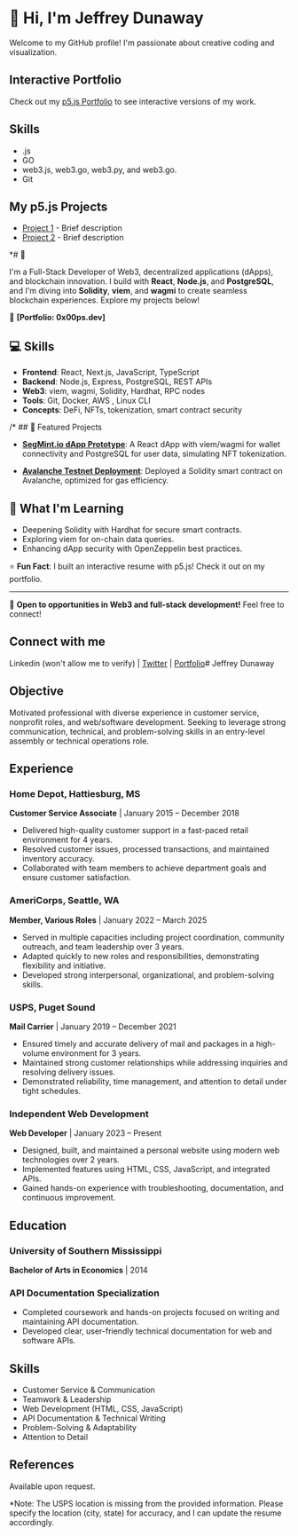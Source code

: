 # 👋 Hi, I'm Jeffrey Dunaway

Welcome to my GitHub profile! I'm passionate about creative coding and visualization.

## Interactive Portfolio
Check out my [p5.js Portfolio](https://www.jeffreys.website) to see interactive versions of my work.

## Skills
- .js
- GO
- web3.js, web3.go, web3.py, and web3.go.
- Git

## My p5.js Projects
- [Project 1](https://github.com/jeffreydunaway/project1) - Brief description
- [Project 2](https://github.com/jeffreydunaway/project2) - Brief description

*# 👋

I'm a Full-Stack Developer of Web3, decentralized applications (dApps), and blockchain innovation. I build with **React**, **Node.js**, and **PostgreSQL**, and I'm diving into **Solidity**, **viem**, and **wagmi** to create seamless blockchain experiences. Explore my projects below!

🔗 **[Portfolio: 0x00ps.dev]**

## 💻 Skills
- **Frontend**: React, Next.js, JavaScript, TypeScript
- **Backend**: Node.js, Express, PostgreSQL, REST APIs
- **Web3**: viem, wagmi, Solidity, Hardhat, RPC nodes
- **Tools**: Git, Docker, AWS , Linux CLI
- **Concepts**: DeFi, NFTs, tokenization, smart contract security

/* ## 📌 Featured Projects
- **[SegMint.io dApp Prototype](https://github.com/yourusername/segmint-io)**: A React dApp with viem/wagmi for wallet connectivity and PostgreSQL for user data, simulating NFT tokenization.

- **[Avalanche Testnet Deployment](https://github.com/__/avalanche-testnet)**: Deployed a Solidity smart contract on Avalanche, optimized for gas efficiency.
## 🚀 What I'm Learning
- Deepening Solidity with Hardhat for secure smart contracts.
- Exploring viem for on-chain data queries.
- Enhancing dApp security with OpenZeppelin best practices.

⭐️ **Fun Fact**: I built an interactive resume with p5.js! Check it out on my portfolio.

---

📢 **Open to opportunities in Web3 and full-stack development!** Feel free to connect!

## Connect with me
Linkedin (won't allow me to verify) | [Twitter](#) | [Portfolio](#)# Jeffrey Dunaway


## Objective

Motivated professional with diverse experience in customer service, nonprofit roles, and web/software development. Seeking to leverage strong communication, technical, and problem-solving skills in an entry-level assembly or technical operations role.

## Experience

### Home Depot, Hattiesburg, MS
**Customer Service Associate** | January 2015 – December 2018  
- Delivered high-quality customer support in a fast-paced retail environment for 4 years.  
- Resolved customer issues, processed transactions, and maintained inventory accuracy.  
- Collaborated with team members to achieve department goals and ensure customer satisfaction.

### AmeriCorps, Seattle, WA
**Member, Various Roles** | January 2022 – March 2025  
- Served in multiple capacities including project coordination, community outreach, and team leadership over 3 years.  
- Adapted quickly to new roles and responsibilities, demonstrating flexibility and initiative.  
- Developed strong interpersonal, organizational, and problem-solving skills.

### USPS, Puget Sound
**Mail Carrier** | January 2019 – December 2021  
- Ensured timely and accurate delivery of mail and packages in a high-volume environment for 3 years.  
- Maintained strong customer relationships while addressing inquiries and resolving delivery issues.  
- Demonstrated reliability, time management, and attention to detail under tight schedules.

### Independent Web Development
**Web Developer** | January 2023 – Present  
- Designed, built, and maintained a personal website using modern web technologies over 2 years.  
- Implemented features using HTML, CSS, JavaScript, and integrated APIs.  
- Gained hands-on experience with troubleshooting, documentation, and continuous improvement.

## Education

### University of Southern Mississippi
**Bachelor of Arts in Economics** | 2014

### API Documentation Specialization
- Completed coursework and hands-on projects focused on writing and maintaining API documentation.  
- Developed clear, user-friendly technical documentation for web and software APIs.

## Skills

- Customer Service & Communication  
- Teamwork & Leadership  
- Web Development (HTML, CSS, JavaScript)  
- API Documentation & Technical Writing  
- Problem-Solving & Adaptability  
- Attention to Detail

## References

Available upon request.

*Note: The USPS location is missing from the provided information. Please specify the location (city, state) for accuracy, and I can update the resume accordingly.
